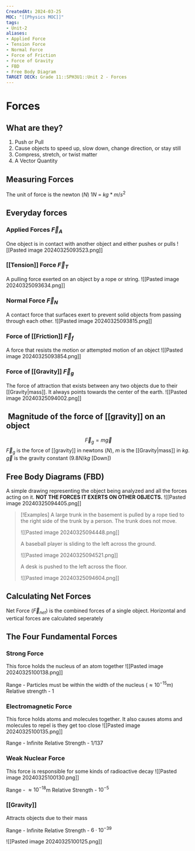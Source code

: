 ```yaml
---
CreatedAt: 2024-03-25
MOC: "[[Physics MOC]]"
tags:
- Unit-2
aliases:
- Applied Force
- Tension Force
- Normal Force
- Force of Friction
- Force of Gravity
- FBD
- Free Body Diagram
TARGET DECK: Grade 11::SPH3U1::Unit 2 - Forces
---
```

# Forces
## What are they?
1. Push or Pull
2. Cause objects to speed up, slow down, change direction, or stay still
3. Compress, stretch, or twist matter
4. A Vector Quantity
## Measuring Forces
The unit of force is the newton ($N$)
$1N$ = $kg * m/s^2$

## Everyday forces

### Applied Forces $\vec{F}_{A}$
One object is in contact with another object and either pushes or pulls
![[Pasted image 20240325093523.png]]
<!--ID: 1718370433169-->


### [[Tension]] Force $\vec{F}_{T}$
A pulling force exerted on an object by a rope or string.
![[Pasted image 20240325093634.png]]
<!--ID: 1718370433173-->


### Normal Force $\vec{F}_{N}$
A contact force that surfaces exert to prevent solid objects from passing through each other.
![[Pasted image 20240325093815.png]]
<!--ID: 1718370433177-->


### Force of [[Friction]] $\vec{F}_{f}$
A force that resists the motion or attempted motion of an object
![[Pasted image 20240325093854.png]]
<!--ID: 1718370433181-->


### Force of [[Gravity]] $\vec{F}_{g}$
The force of attraction that exists between any two objects due to their [[Gravity|mass]].
It always points towards the center of the earth.
![[Pasted image 20240325094002.png]]
<!--ID: 1714135053561-->


##  Magnitude of the force of [[gravity]] on an object
$$\vec{F}_{g} = m\vec{g}$$
$\vec{F}_{g}$ is the force of [[gravity]] in newtons ($N$),
$m$ is the [[Gravity|mass]] in $kg$.
$\vec{g}$ is the gravity constant ($9.8N/kg$ [Down])
## Free Body Diagrams (FBD)
A simple drawing representing the object being analyzed and all the forces acting on it.
**NOT THE FORCES IT EXERTS ON OTHER OBJECTS.**
![[Pasted image 20240325094405.png]]
> [!Examples]
> A large trunk in the basement is pulled by a rope tied to the right side of the trunk by a person. The trunk does not move.
>
> ![[Pasted image 20240325094448.png]]
>
> A baseball player is sliding to the left across the ground.
>
> ![[Pasted image 20240325094521.png]]
>
> A desk is pushed to the left across the floor.
>
> ![[Pasted image 20240325094604.png]]
## Calculating Net Forces
Net Force ($\vec{F}_{net}$) is the combined forces of a single object.
Horizontal and vertical forces are calculated seperately
## The Four Fundamental Forces

### Strong Force
This force holds the nucleus of an atom together
![[Pasted image 20240325100138.png]]
<!--ID: 1718370433185-->


Range - Particles must be within the width of the nucleus ($\approx 10^{-15}$m)
Relative strength - 1

### Electromagnetic Force
This force holds atoms and molecules together. It also causes atoms and molecules to repel is they get too close
![[Pasted image 20240325100135.png]]
<!--ID: 1718370433189-->


Range - Infinite
Relative Strength - 1/137

### Weak Nuclear Force
This force is responsible for some kinds of radioactive decay
![[Pasted image 20240325100130.png]]
<!--ID: 1718370433193-->


Range - $\approx 10^{-18}$m
Relative Strength - $10^{-5}$

### [[Gravity]]
Attracts objects due to their mass

Range - Infinite
Relative Strength - $6\cdot 10^{-39}$
<!--ID: 1714135053598-->


![[Pasted image 20240325100125.png]]
